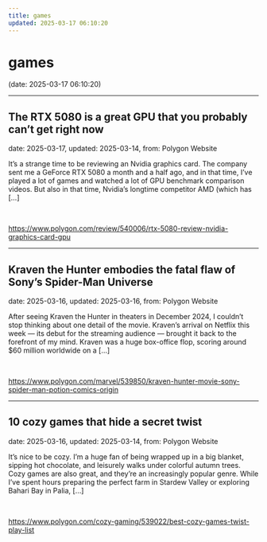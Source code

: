 ```yaml
---
title: games
updated: 2025-03-17 06:10:20
---
```


# games

(date: 2025-03-17 06:10:20)

---

## The RTX 5080 is a great GPU that you probably can’t get right now

date: 2025-03-17, updated: 2025-03-14, from: Polygon Website

It’s a strange time to be reviewing an Nvidia graphics card. The company sent me a GeForce RTX 5080 a month and a half ago, and in that time, I’ve played a lot of games and watched a lot of GPU benchmark comparison videos. But also in that time, Nvidia’s longtime competitor AMD (which has [&#8230;] 

<br> 

<https://www.polygon.com/review/540006/rtx-5080-review-nvidia-graphics-card-gpu>

---

## Kraven the Hunter embodies the fatal flaw of Sony’s Spider-Man Universe

date: 2025-03-16, updated: 2025-03-16, from: Polygon Website

After seeing Kraven the Hunter in theaters in December 2024, I couldn’t stop thinking about one detail of the movie. Kraven’s arrival on Netflix this week — its debut for the streaming audience — brought it back to the forefront of my mind. Kraven was a huge box-office flop, scoring around $60 million worldwide on a [&#8230;] 

<br> 

<https://www.polygon.com/marvel/539850/kraven-hunter-movie-sony-spider-man-potion-comics-origin>

---

## 10 cozy games that hide a secret twist

date: 2025-03-16, updated: 2025-03-14, from: Polygon Website

It’s nice to be cozy. I’m a huge fan of being wrapped up in a big blanket, sipping hot chocolate, and leisurely walks under colorful autumn trees. Cozy games are also great, and they’re an increasingly popular genre. While I’ve spent hours preparing the perfect farm in Stardew Valley or exploring Bahari Bay in Palia, [&#8230;] 

<br> 

<https://www.polygon.com/cozy-gaming/539022/best-cozy-games-twist-play-list>

